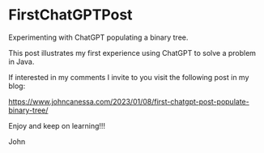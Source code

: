 # FirstChatGPTPost
Experimenting with ChatGPT populating a binary tree.

This post illustrates my first experience using ChatGPT
to solve a problem in Java.

If interested in my comments I invite to you visit the
following post in my blog:

https://www.johncanessa.com/2023/01/08/first-chatgpt-post-populate-binary-tree/

Enjoy and keep on learning!!!

John
